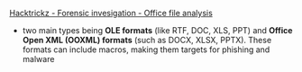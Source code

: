 [Hacktrickz - Forensic invesigation - Office file analysis ](https://book.hacktricks.xyz/generic-methodologies-and-resources/basic-forensic-methodology/specific-software-file-type-tricks/office-file-analysis)
- two main types being **OLE formats** (like RTF, DOC, XLS, PPT) and **Office Open XML (OOXML) formats** (such as DOCX, XLSX, PPTX). These formats can include macros, making them targets for phishing and malware


